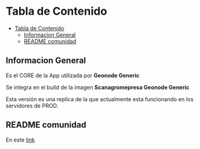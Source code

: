 # Tabla de Contenido

- [Tabla de Contenido](#tabla-de-contenido)
  - [Informacion General](#informacion-general)
  - [README comunidad](#readme-comunidad)

## Informacion General

Es el CORE de la App utilizada por **Geonode Generic**

Se integra en el build de la imagen **Scanagromepresa Geonode Generic**

Esta versión es una replica de la que actualmente esta funcionando en los servidores de PROD.

## README comunidad

En este [link](README_community)